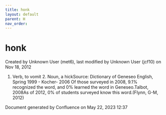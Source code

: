 ```yaml
---
title: honk
layout: default
parent: H
nav_order:
---
```


# honk

Created by  Unknown User (met6), last modified by  Unknown User (jcf10) on Nov 18, 2012

1. Verb, to vomit 2. Noun, a hickSource: Dictionary of Geneseo English, Spring 1999 - Kocher- 2006 Of those surveyed in 2008, 9.1% recognized the word, and 0% learned the word in Geneseo.Talbot, 2008As of 2012, 0% of students surveyed know this word.(Flynn, G-M, 2012)

Document generated by Confluence on May 22, 2023 12:37


